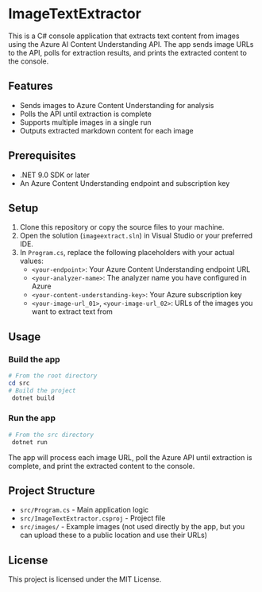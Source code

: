 # ImageTextExtractor

This is a C# console application that extracts text content from images using the Azure AI Content Understanding API. The app sends image URLs to the API, polls for extraction results, and prints the extracted content to the console.

## Features
- Sends images to Azure Content Understanding for analysis
- Polls the API until extraction is complete
- Supports multiple images in a single run
- Outputs extracted markdown content for each image

## Prerequisites
- .NET 9.0 SDK or later
- An Azure Content Understanding endpoint and subscription key

## Setup
1. Clone this repository or copy the source files to your machine.
2. Open the solution (`imageextract.sln`) in Visual Studio or your preferred IDE.
3. In `Program.cs`, replace the following placeholders with your actual values:
   - `<your-endpoint>`: Your Azure Content Understanding endpoint URL
   - `<your-analyzer-name>`: The analyzer name you have configured in Azure
   - `<your-content-understanding-key>`: Your Azure subscription key
   - `<your-image-url_01>`, `<your-image-url_02>`: URLs of the images you want to extract text from

## Usage

### Build the app
```powershell
# From the root directory
cd src
# Build the project
 dotnet build
```

### Run the app
```powershell
# From the src directory
 dotnet run
```

The app will process each image URL, poll the Azure API until extraction is complete, and print the extracted content to the console.

## Project Structure
- `src/Program.cs` - Main application logic
- `src/ImageTextExtractor.csproj` - Project file
- `src/images/` - Example images (not used directly by the app, but you can upload these to a public location and use their URLs)

## License
This project is licensed under the MIT License.
